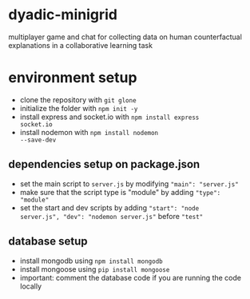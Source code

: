 # dyadic-minigrid
multiplayer game and chat for collecting data on human counterfactual explanations in a collaborative learning task

# environment setup
* clone the repository with <code>git glone</code>
* initialize the folder with <code>npm init -y</code>
* install express and socket.io with <code>npm install express socket.io</code>
* install nodemon with <code>npm install nodemon --save-dev</code>

## dependencies setup on package.json 
* set the main script to <code>server.js</code> by modifying <code>"main": "server.js"</code>
* make sure that the script type is "module" by adding <code>"type": "module"</code>
* set the start and dev scripts by adding <code>"start": "node server.js", "dev": "nodemon server.js"</code> before <code>"test"</code>


## database setup
* install mongodb using <code>npm install mongodb</code>
* install mongoose using <code>pip install mongoose</code>
* important: comment the database code if you are running the code locally
